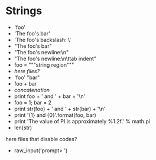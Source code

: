 # Strings

- 'foo'
- 'The foo\'s bar'
- 'The foo\'s backslash: \\'
- "The foo's bar"
- "The foo's newline:\n"
- "The foo's newline:\n\ttab indent"
- foo = """string region"""
- _here files?_
- 'foo' "bar"
- foo + bar
- _concatenation_
- print foo + ' and ' + bar + '\n'
- foo = 1; bar = 2
- print str(foo) + ' and ' + str(bar) + '\n'
- print '{1} and {0}'.format(foo, bar)
- print 'The value of PI is approximately %1.2f.' % math.pi
- len(str)

here files that disable codes?

- raw_input('prompt> ')
